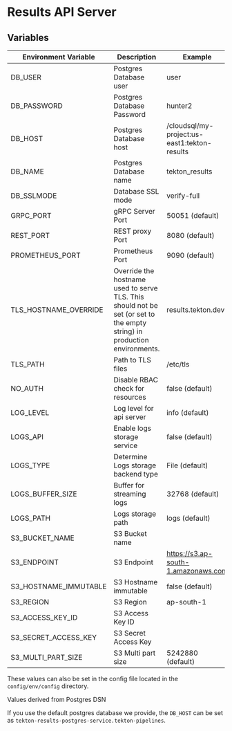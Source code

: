 # Results API Server

## Variables

| Environment Variable  | Description                                                                                                              | Example                                      |
|-----------------------|--------------------------------------------------------------------------------------------------------------------------|----------------------------------------------|
| DB_USER               | Postgres Database user                                                                                                   | user                                         |
| DB_PASSWORD           | Postgres Database Password                                                                                               | hunter2                                      |
| DB_HOST               | Postgres Database host                                                                                                   | /cloudsql/my-project:us-east1:tekton-results |
| DB_NAME               | Postgres Database name                                                                                                   | tekton_results                               |
| DB_SSLMODE            | Database SSL mode                                                                                                        | verify-full                                  |
| GRPC_PORT             | gRPC Server Port                                                                                                         | 50051 (default)                              |
| REST_PORT             | REST proxy Port                                                                                                          | 8080  (default)                              |
| PROMETHEUS_PORT       | Prometheus Port                                                                                                          | 9090  (default)                              |
| TLS_HOSTNAME_OVERRIDE | Override the hostname used to serve TLS. This should not be set (or set to the empty string) in production environments. | results.tekton.dev                           |
| TLS_PATH              | Path to TLS files                                                                                                        | /etc/tls                                     |
| NO_AUTH               | Disable RBAC check for resources                                                                                         | false (default)                              |
| LOG_LEVEL             | Log level for api server                                                                                                 | info (default)                               |
| LOGS_API              | Enable logs storage service                                                                                              | false (default)                              |
| LOGS_TYPE             | Determine Logs storage backend type                                                                                      | File (default)                               |
| LOGS_BUFFER_SIZE      | Buffer for streaming logs                                                                                                | 32768 (default)                              |
| LOGS_PATH             | Logs storage path                                                                                                        | logs (default)                               |
| S3_BUCKET_NAME        | S3 Bucket name                                                                                                           | <S3 Bucket Name>                             |
| S3_ENDPOINT           | S3 Endpoint                                                                                                              | https://s3.ap-south-1.amazonaws.com          |
| S3_HOSTNAME_IMMUTABLE | S3 Hostname immutable                                                                                                    | false (default)                              |
| S3_REGION             | S3 Region                                                                                                                | ap-south-1                                   |
| S3_ACCESS_KEY_ID      | S3 Access Key ID                                                                                                         | <S3 Acces Key>                               |
| S3_SECRET_ACCESS_KEY  | S3 Secret Access Key                                                                                                     | <S3 Access Secret>                           |
| S3_MULTI_PART_SIZE    | S3 Multi part size                                                                                                       | 5242880 (default)                            |

These values can also be set in the config file located in the `config/env/config` directory.

Values derived from Postgres DSN

If you use the default postgres database we provide, the `DB_HOST` can be set as `tekton-results-postgres-service.tekton-pipelines`.

